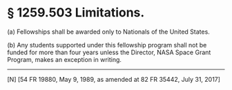 # § 1259.503   Limitations.

(a) Fellowships shall be awarded only to Nationals of the United States.


(b) Any students supported under this fellowship program shall not be funded for more than four years unless the Director, NASA Space Grant Program, makes an exception in writing.



---

[N] [54 FR 19880, May 9, 1989, as amended at 82 FR 35442, July 31, 2017]




